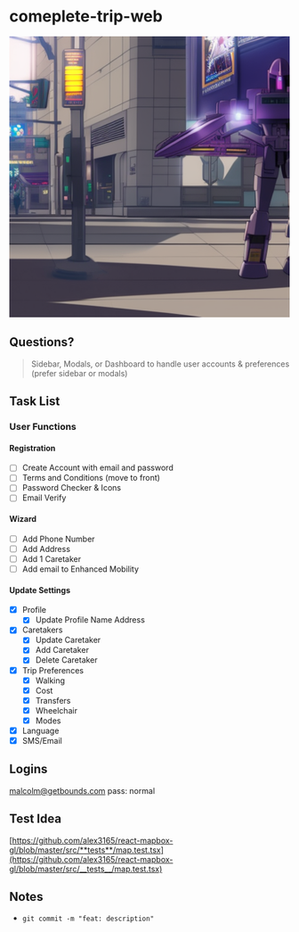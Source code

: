 # comeplete-trip-web

![blitzwing](blitzwing.jpg)

## Questions?

> Sidebar, Modals, or Dashboard to handle user accounts & preferences (prefer sidebar or modals)

## Task List

### User Functions

#### Registration

- [ ] Create Account with email and password
- [ ] Terms and Conditions (move to front)
- [ ] Password Checker & Icons
- [ ] Email Verify

#### Wizard

- [ ] Add Phone Number
- [ ] Add Address
- [ ] Add 1 Caretaker
- [ ] Add email to Enhanced Mobility

#### Update Settings

- [x] Profile
  - [x] Update Profile Name Address

- [x] Caretakers
  - [x] Update Caretaker
  - [x] Add Caretaker
  - [x] Delete Caretaker

- [x] Trip Preferences
  - [x] Walking
  - [x] Cost
  - [x] Transfers
  - [x] Wheelchair
  - [x] Modes

- [x] Language
- [x] SMS/Email

## Logins

malcolm@getbounds.com
pass: normal

## Test Idea

[https://github.com/alex3165/react-mapbox-gl/blob/master/src/**tests**/map.test.tsx](https://github.com/alex3165/react-mapbox-gl/blob/master/src/__tests__/map.test.tsx)

## Notes

- `git commit -m "feat: description"`

